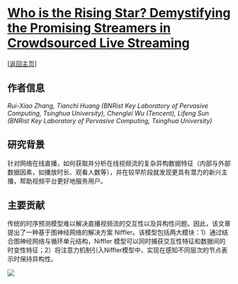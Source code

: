 # [Who is the Rising Star? Demystifying the Promising Streamers in Crowdsourced Live Streaming](https://doi.org/10.1109/INFOCOM53939.2023.10228881)

\[[返回主页](../../README.md)\]

## 作者信息
*Rui-Xiao Zhang, Tianchi Huang (BNRist Key Laboratory of Pervasive Computing, Tsinghua University), Chenglei Wu (Tencent), Lifeng Sun (BNRist Key Laboratory of Pervasive Computing, Tsinghua University)*

## 研究背景
针对网络在线直播，如何获取并分析在线视频流的复杂异构数据特征（内部与外部数据因素，如播放时长、观看人数等），并在较早阶段就发现更具有潜力的新兴主播，帮助视频平台更好地服务用户。

## 主要贡献
传统的时序预测模型难以解决直播视频流的交互性以及异构性问题。因此，该文章提出了一种基于图神经网络的解决方案 Niffler。该模型包括两大模块：1）通过结合图神经网络与循环单元结构，Niffler 模型可以同时捕获交互性特征和数据间的时变性特征；2）将注意力机制引入Niffler模型中，实现在感知不同层次的节点表示时保持异构性。

![](../../figs/infocom23-niffler.png)